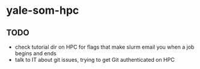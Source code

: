 # yale-som-hpc

## TODO
- check tutorial dir on HPC for flags that make slurm email you when a job begins and ends 
- talk to IT about git issues, trying to get Git authenticated on HPC
